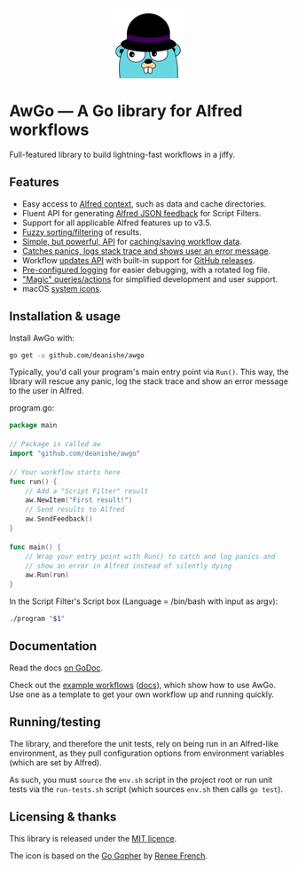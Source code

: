 
<div align="center">
    <img src="./Icon.png" alt="AwGo Logo" title="AwGo Logo">
</div>

AwGo — A Go library for Alfred workflows
========================================

Full-featured library to build lightning-fast workflows in a jiffy.

Features
--------

- Easy access to [Alfred context][context], such as data and cache directories.
- Fluent API for generating [Alfred JSON feedback][feedback] for Script Filters.
- Support for all applicable Alfred features up to v3.5.
- [Fuzzy sorting/filtering][fuzzy] of results.
- [Simple, but powerful, API][cache-api] for [caching/saving workflow data][cache].
- [Catches panics, logs stack trace and shows user an error message][run].
- Workflow [updates API][update] with built-in support for [GitHub releases][update-github].
- [Pre-configured logging][logging] for easier debugging, with a rotated log file.
- ["Magic" queries/actions][magic] for simplified development and user support.
- macOS [system icons][icons].


Installation & usage
--------------------

Install AwGo with:

```sh
go get -u github.com/deanishe/awgo
```

Typically, you'd call your program's main entry point via `Run()`. This
way, the library will rescue any panic, log the stack trace and show
an error message to the user in Alfred.

program.go:

```go
package main

// Package is called aw
import "github.com/deanishe/awgo"

// Your workflow starts here
func run() {
    // Add a "Script Filter" result
    aw.NewItem("First result!")
    // Send results to Alfred
    aw.SendFeedback()
}

func main() {
    // Wrap your entry point with Run() to catch and log panics and
    // show an error in Alfred instead of silently dying
    aw.Run(run)
}
```

In the Script Filter's Script box (Language = /bin/bash with input as
argv):

```sh
./program "$1"
```


Documentation
-------------

Read the docs [on GoDoc][godoc].

Check out the [example workflows][examples-code] ([docs][examples-docs]), which show how to use AwGo. Use one as a template to get your own workflow up and running quickly.


Running/testing
---------------

The library, and therefore the unit tests, rely on being run in an Alfred-like environment, as they pull configuration options from environment variables (which are set by Alfred).

As such, you must `source` the `env.sh` script in the project root or run unit tests via the `run-tests.sh` script (which sources `env.sh` then calls `go test`).


Licensing & thanks
------------------

This library is released under the [MIT licence][licence].

The icon is based on the [Go Gopher][gopher] by [Renee French][renee].


[alfred]: https://www.alfredapp.com/
[licence]: ./LICENCE
[godoc]: https://godoc.org/github.com/deanishe/awgo
[gopher]: https://blog.golang.org/gopher
[renee]: http://reneefrench.blogspot.com
[context]: https://godoc.org/github.com/deanishe/awgo#Context
[feedback]: https://godoc.org/github.com/deanishe/awgo#Feedback.NewItem
[fuzzy]: https://godoc.org/github.com/deanishe/awgo/fuzzy
[cache]: https://godoc.org/github.com/deanishe/awgo#hdr-Saving_and_caching_data
[cache-api]: https://godoc.org/github.com/deanishe/awgo#Cache
[run]: https://godoc.org/github.com/deanishe/awgo#Run
[update]: https://godoc.org/github.com/deanishe/awgo/update
[update-github]: https://godoc.org/github.com/deanishe/awgo/update#GitHub
[logging]: https://godoc.org/github.com/deanishe/awgo#hdr-Logging
[magic]: https://godoc.org/github.com/deanishe/awgo#MagicAction
[icons]: https://godoc.org/github.com/deanishe/awgo#Icon
[examples-code]: https://github.com/deanishe/awgo/tree/master/examples
[examples-docs]: https://godoc.org/github.com/deanishe/awgo/examples
